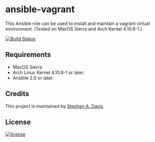 # ansible-vagrant
This Ansible role can be used to install and maintain a vagrant virtual environment. (Tested on MacOS Sierra and Arch Kernel 4.10.8-1.)

[![Build Status](https://travis-ci.org/webdavis/ansible-vagrant.svg?branch=master)](https://travis-ci.org/webdavis/ansible-vagrant)

## Requirements

* MacOS Sierra
* Arch Linux Kernel 4.10.8-1 or later.
* Ansible 2.0 or later.

## Credits

This project is maintained by [Stephen A. Davis](https://github.com/webdavis).

## License

[![license](https://img.shields.io/github/license/webdavis/ansible-vagrant.svg)]()
